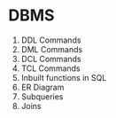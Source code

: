 # DBMS
1. DDL Commands
2. DML Commands
3. DCL Commands
4. TCL Commands
5. Inbuilt functions in SQL
6. ER Diagram
7. Subqueries
8. Joins
